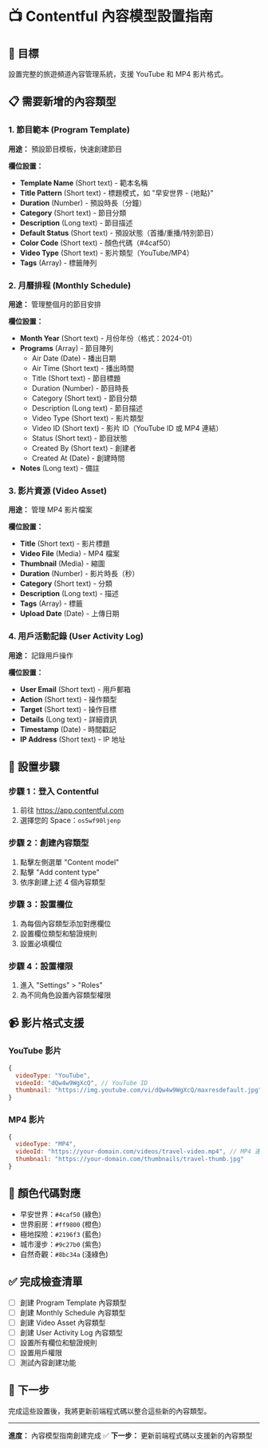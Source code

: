 # 📺 Contentful 內容模型設置指南

## 🎯 **目標**
設置完整的旅遊頻道內容管理系統，支援 YouTube 和 MP4 影片格式。

## 📋 **需要新增的內容類型**

### **1. 節目範本 (Program Template)**

**用途：** 預設節目模板，快速創建節目

**欄位設置：**
- **Template Name** (Short text) - 範本名稱
- **Title Pattern** (Short text) - 標題模式，如 "早安世界 - {地點}"
- **Duration** (Number) - 預設時長（分鐘）
- **Category** (Short text) - 節目分類
- **Description** (Long text) - 節目描述
- **Default Status** (Short text) - 預設狀態（首播/重播/特別節目）
- **Color Code** (Short text) - 顏色代碼（#4caf50）
- **Video Type** (Short text) - 影片類型（YouTube/MP4）
- **Tags** (Array) - 標籤陣列

### **2. 月曆排程 (Monthly Schedule)**

**用途：** 管理整個月的節目安排

**欄位設置：**
- **Month Year** (Short text) - 月份年份（格式：2024-01）
- **Programs** (Array) - 節目陣列
  - Air Date (Date) - 播出日期
  - Air Time (Short text) - 播出時間
  - Title (Short text) - 節目標題
  - Duration (Number) - 節目時長
  - Category (Short text) - 節目分類
  - Description (Long text) - 節目描述
  - Video Type (Short text) - 影片類型
  - Video ID (Short text) - 影片 ID（YouTube ID 或 MP4 連結）
  - Status (Short text) - 節目狀態
  - Created By (Short text) - 創建者
  - Created At (Date) - 創建時間
- **Notes** (Long text) - 備註

### **3. 影片資源 (Video Asset)**

**用途：** 管理 MP4 影片檔案

**欄位設置：**
- **Title** (Short text) - 影片標題
- **Video File** (Media) - MP4 檔案
- **Thumbnail** (Media) - 縮圖
- **Duration** (Number) - 影片時長（秒）
- **Category** (Short text) - 分類
- **Description** (Long text) - 描述
- **Tags** (Array) - 標籤
- **Upload Date** (Date) - 上傳日期

### **4. 用戶活動記錄 (User Activity Log)**

**用途：** 記錄用戶操作

**欄位設置：**
- **User Email** (Short text) - 用戶郵箱
- **Action** (Short text) - 操作類型
- **Target** (Short text) - 操作目標
- **Details** (Long text) - 詳細資訊
- **Timestamp** (Date) - 時間戳記
- **IP Address** (Short text) - IP 地址

## 🔧 **設置步驟**

### **步驟 1：登入 Contentful**
1. 前往 https://app.contentful.com
2. 選擇您的 Space：`os5wf90ljenp`

### **步驟 2：創建內容類型**
1. 點擊左側選單 "Content model"
2. 點擊 "Add content type"
3. 依序創建上述 4 個內容類型

### **步驟 3：設置欄位**
1. 為每個內容類型添加對應欄位
2. 設置欄位類型和驗證規則
3. 設置必填欄位

### **步驟 4：設置權限**
1. 進入 "Settings" > "Roles"
2. 為不同角色設置內容類型權限

## 📹 **影片格式支援**

### **YouTube 影片**
```javascript
{
  videoType: "YouTube",
  videoId: "dQw4w9WgXcQ", // YouTube ID
  thumbnail: "https://img.youtube.com/vi/dQw4w9WgXcQ/maxresdefault.jpg"
}
```

### **MP4 影片**
```javascript
{
  videoType: "MP4",
  videoId: "https://your-domain.com/videos/travel-video.mp4", // MP4 連結
  thumbnail: "https://your-domain.com/thumbnails/travel-thumb.jpg"
}
```

## 🎨 **顏色代碼對應**
- 早安世界：`#4caf50` (綠色)
- 世界廚房：`#ff9800` (橙色)
- 極地探險：`#2196f3` (藍色)
- 城市漫步：`#9c27b0` (紫色)
- 自然奇觀：`#8bc34a` (淺綠色)

## ✅ **完成檢查清單**
- [ ] 創建 Program Template 內容類型
- [ ] 創建 Monthly Schedule 內容類型
- [ ] 創建 Video Asset 內容類型
- [ ] 創建 User Activity Log 內容類型
- [ ] 設置所有欄位和驗證規則
- [ ] 設置用戶權限
- [ ] 測試內容創建功能

## 🚀 **下一步**
完成這些設置後，我將更新前端程式碼以整合這些新的內容類型。

---

**進度：** 內容模型指南創建完成 ✅
**下一步：** 更新前端程式碼以支援新的內容類型
